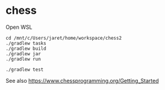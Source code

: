 # chess

Open WSL

```
cd /mnt/c/Users/jaret/home/workspace/chess2
./gradlew tasks
./gradlew build
./gradlew jar
./gradlew run

./gradlew test
```

See also https://www.chessprogramming.org/Getting_Started
